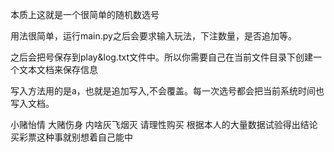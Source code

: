 本质上这就是一个很简单的随机数选号

用法很简单，运行main.py之后会要求输入玩法，下注数量，是否追加等。

之后会把号保存到play&log.txt文件中。所以你需要自己在当前文件目录下创建一个文本文档来保存信息

写入方法用的是a，也就是追加写入,不会覆盖。每一次选号都会把当前系统时间也写入文档。

小赌怡情 大赌伤身 内啥灰飞烟灭 请理性购买 根据本人的大量数据试验得出结论 买彩票这种事就别想着自己能中

